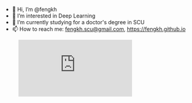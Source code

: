 - 👋 Hi, I’m @fengkh
- 👀 I’m interested in Deep Learning
- 🌱 I’m currently studying for a doctor's degree in SCU
- 📫 How to reach me: fengkh.scu@gmail.com, https://fengkh.github.io

<!---
fengkh/fengkh is a ✨ special ✨ repository because its `README.md` (this file) appears on your GitHub profile.
You can click the Preview link to take a look at your changes.
--->
<figure><embed src="https://wakatime.com/share/@fa6647ff-156c-4c36-95cd-cb90f347ed39/653ad928-5538-451b-9611-947d786e23af.svg"></embed></figure>
